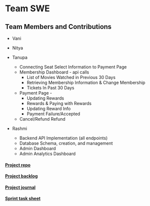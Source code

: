 # Team SWE
## Team Members and Contributions
* Vani
* Nitya
* Tanupa
    * Connecting Seat Select Information to Payment Page 
    * Membership Dashboard - api calls 
	     *  List of Movies Watched in Previous 30 Days
	     *  Retrieving Membership Information & Change Membership 
	     *  Tickets In Past 30 Days 
    * Payment Page - 
	    * Updating Rewards
	    * Rewards & Paying with Rewards
	    * Updating Reward Info 
	    * Payment Failure/Accepted 
    * Cancel/Refund Refund
 

* Rashmi
  * Backend API Implementation (all endpoints)
  * Database Schema, creation, and management
  * Admin Dashboard
  * Admin Analytics Dashboard

#### [Project repo](https://github.com/gopinathsjsu/team-project-swe/tree/master)
#### [Project backlog](https://docs.google.com/spreadsheets/d/1Vp7y_yNG8E_2IXD0PCCNqV-gu_kiEn4KwN2t2rp0cNc/edit?usp=drive_link)
#### [Project journal](https://drive.google.com/drive/folders/1UNs8ECa3x-ZLph5XEBL7MZQElcy2R4dY?usp=drive_link)
#### [Sprint task sheet](https://docs.google.com/spreadsheets/d/1lffAHhdplSi4oc8NDlnvqoF-C-uH_2GBhyjHBrNt2MY/edit?usp=drive_link)
